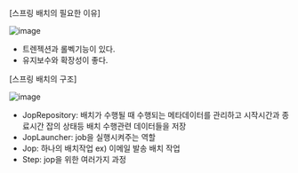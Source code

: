 [스프링 배치의 필요한 이유]

![image](https://user-images.githubusercontent.com/108928206/203000133-bfb58dc8-f990-4f6c-ac69-34419cfdb400.png)

- 트렌젝션과 롤벡기능이 있다.
- 유지보수와 확장성이 좋다.

[스프링 배치의 구조]

![image](https://user-images.githubusercontent.com/108928206/203000779-890c8fc9-49b1-4d37-8aab-a2b37aba37ea.png)

- JopRepository: 배치가 수행될 때 수행되는 메타데이터를 관리하고 시작시간과 종료시간 잡의 상태등 배치 수행관련 데이터들을 저장
- JopLauncher: job을 실행시켜주는 역할
- Jop: 하나의 배치작업 ex) 이메일 발송 배치 작업
- Step: jop을 위한 여러가지 과정
